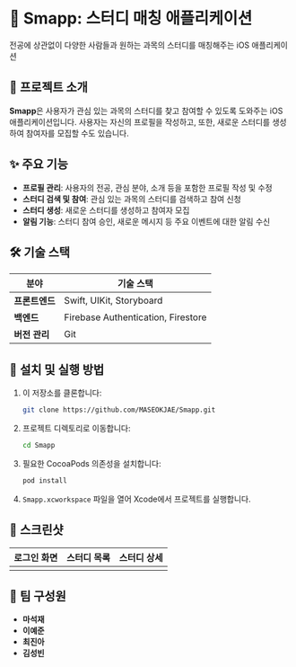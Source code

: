 # 📘 Smapp: 스터디 매칭 애플리케이션

전공에 상관없이 다양한 사람들과 원하는 과목의 스터디를 매칭해주는 iOS 애플리케이션

## 📄 프로젝트 소개

**Smapp**은 사용자가 관심 있는 과목의 스터디를 찾고 참여할 수 있도록 도와주는 iOS 애플리케이션입니다. 사용자는 자신의 프로필을 작성하고, 또한, 새로운 스터디를 생성하여 참여자를 모집할 수도 있습니다.

## ✨ 주요 기능

- **프로필 관리**: 사용자의 전공, 관심 분야, 소개 등을 포함한 프로필 작성 및 수정
- **스터디 검색 및 참여**: 관심 있는 과목의 스터디를 검색하고 참여 신청
- **스터디 생성**: 새로운 스터디를 생성하고 참여자 모집
- **알림 기능**: 스터디 참여 승인, 새로운 메시지 등 주요 이벤트에 대한 알림 수신

## 🛠️ 기술 스택
| 분야 | 기술 스택 |
| --- | --- |
| **프론트엔드** | Swift, UIKit, Storyboard |
| **백엔드** | Firebase Authentication, Firestore |
| **버전 관리** | Git |


## 🚀 설치 및 실행 방법

1. 이 저장소를 클론합니다:
    
    ```bash
    git clone https://github.com/MASEOKJAE/Smapp.git
    ```
    
2. 프로젝트 디렉토리로 이동합니다:
    
    ```bash
    cd Smapp
    ```
    
3. 필요한 CocoaPods 의존성을 설치합니다:
    
    ```bash
    pod install
    ```
    
4. `Smapp.xcworkspace` 파일을 열어 Xcode에서 프로젝트를 실행합니다.

## 📸 스크린샷

| 로그인 화면 | 스터디 목록 | 스터디 상세 |
| --- | --- | --- |
|  |  |  |

## 👥 팀 구성원

- **마석재**
- **이예준**
- **최진아**
- **김성빈**
